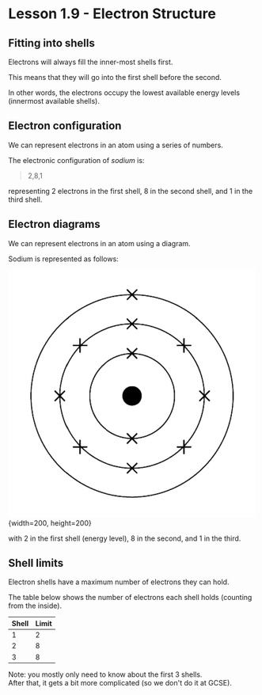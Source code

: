 # Lesson 1.9 - Electron Structure

## Fitting into shells

Electrons will always fill the inner-most shells first.

This means that they will go into the first shell before the second.

In other words, the electrons occupy the lowest available energy levels (innermost available shells).

## Electron configuration

We can represent electrons in an atom using a series of numbers.

The electronic configuration of *sodium* is:

> 2,8,1

representing 2 electrons in the first shell, 8 in the second shell, and 1 in the third shell.

## Electron diagrams

We can represent electrons in an atom using a diagram.

Sodium is represented as follows:

![Electron diagram of sodium: 2, 8, 1](../res/sodium-electronic-structure.png){width=200, height=200}

with 2 in the first shell (energy level), 8 in the second, and 1 in the third.

## Shell limits

Electron shells have a maximum number of electrons they can hold.

The table below shows the number of electrons each shell holds (counting from the inside).

| Shell  | Limit |
| ------ | ----- |
| 1      | 2     |
| 2      | 8     |
| 3      | 8     |

Note: you mostly only need to know about the first 3 shells.  
After that, it gets a bit more complicated (so we don't do it at GCSE).
